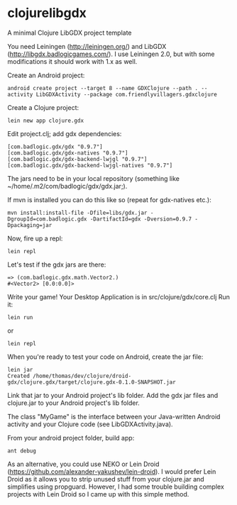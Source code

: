 clojurelibgdx
=============

A minimal Clojure LibGDX project template 

You need Leiningen (http://leiningen.org/) and LibGDX (http://libgdx.badlogicgames.com/).
I use Leiningen 2.0, but with some modifications it should work with 1.x as well. 

Create an Android project:

    android create project --target 8 --name GDXClojure --path . --activity LibGDXActivity --package com.friendlyvillagers.gdxclojure

Create a Clojure project:

    lein new app clojure.gdx

Edit project.clj; add gdx dependencies:

    [com.badlogic.gdx/gdx "0.9.7"]
    [com.badlogic.gdx/gdx-natives "0.9.7"]
    [com.badlogic.gdx/gdx-backend-lwjgl "0.9.7"]
    [com.badlogic.gdx/gdx-backend-lwjgl-natives "0.9.7"]

The jars need to be in your local repository (something like ~/home/.m2/com/badlogic/gdx/gdx.jar;). 

If mvn is installed you can do this like so (repeat for gdx-natives etc.): 

    mvn install:install-file -Dfile=libs/gdx.jar -DgroupId=com.badlogic.gdx -DartifactId=gdx -Dversion=0.9.7 -Dpackaging=jar

Now, fire up a repl:

    lein repl

Let's test if the gdx jars are there:

    => (com.badlogic.gdx.math.Vector2.)
    #<Vector2> [0.0:0.0]>

Write your game! 
Your Desktop Application is in src/clojure/gdx/core.clj
Run it: 

    lein run

or 

    lein repl 

When you're ready to test your code on Android, create the jar file:

    lein jar
    Created /home/thomas/dev/clojure/droid-gdx/clojure.gdx/target/clojure.gdx-0.1.0-SNAPSHOT.jar

Link that jar to your Android project's lib folder. 
Add the gdx jar files and clojure.jar to your Android project's lib folder. 

The class "MyGame" is the interface between your Java-written Android activity and your Clojure code (see LibGDXActivity.java). 

From your android project folder, build app:

    ant debug

As an alternative, you could use NEKO or Lein Droid (https://github.com/alexander-yakushev/lein-droid). 
I would prefer Lein Droid as it allows you to strip unused stuff from your clojure.jar and simplifies using propguard. 
However, I had some trouble building complex projects with Lein Droid so I came up with this simple method. 
